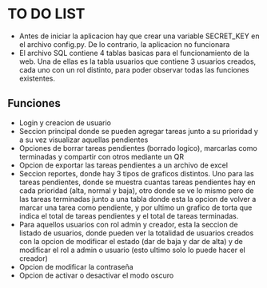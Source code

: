 # TO DO LIST

- Antes de iniciar la aplicacion hay que crear una variable SECRET_KEY en el archivo config.py. De lo contrario, la aplicacion no funcionara
- El archivo SQL contiene 4 tablas basicas para el funcionamiento de la web. Una de ellas es la tabla usuarios que contiene 3 usuarios creados, cada uno con un rol distinto, para poder observar todas las funciones existentes.

## Funciones

- Login y creacion de usuario
- Seccion principal donde se pueden agregar tareas junto a su prioridad y a su vez visualizar aquellas pendientes
- Opciones de borrar tareas pendientes (borrado logico), marcarlas como terminadas y compartir con otros mediante un QR
- Opcion de exportar las tareas pendientes a un archivo de excel
- Seccion reportes, donde hay 3 tipos de graficos distintos. Uno para las tareas pendientes, donde se muestra cuantas tareas pendientes hay en cada prioridad (alta, normal y baja), otro donde se ve lo mismo pero de las tareas terminadas junto a una tabla donde esta la opcion de volver a marcar una tarea como pendiente, y por ultimo un grafico de torta que indica el total de tareas pendientes y el total de tareas terminadas.
- Para aquellos usuarios con rol admin y creador, esta la seccion de listado de usuarios, donde pueden ver la totalidad de usuarios creados con la opcion de modificar el estado (dar de baja y dar de alta) y de modificar el rol a admin o usuario (esto ultimo solo lo puede hacer el creador)
- Opcion de modificar la contraseña
- Opcion de activar o desactivar el modo oscuro
